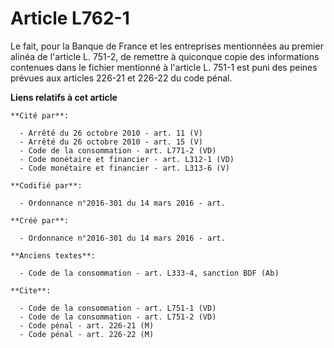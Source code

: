 # Article L762-1

Le fait, pour la Banque de France et les entreprises mentionnées au premier alinéa de l'article L. 751-2, de remettre à
quiconque copie des informations contenues dans le fichier mentionné à l'article L. 751-1 est puni des peines prévues aux
articles 226-21 et 226-22 du code pénal.

**Liens relatifs à cet article**

	**Cité par**:

	  - Arrêté du 26 octobre 2010 - art. 11 (V)
	  - Arrêté du 26 octobre 2010 - art. 15 (V)
	  - Code de la consommation - art. L771-2 (VD)
	  - Code monétaire et financier - art. L312-1 (VD)
	  - Code monétaire et financier - art. L313-6 (V)

	**Codifié par**:

	  - Ordonnance n°2016-301 du 14 mars 2016 - art.

	**Créé par**:

	  - Ordonnance n°2016-301 du 14 mars 2016 - art.

	**Anciens textes**:

	  - Code de la consommation - art. L333-4, sanction BDF (Ab)

	**Cite**:

	  - Code de la consommation - art. L751-1 (VD)
	  - Code de la consommation - art. L751-2 (VD)
	  - Code pénal - art. 226-21 (M)
	  - Code pénal - art. 226-22 (M)
